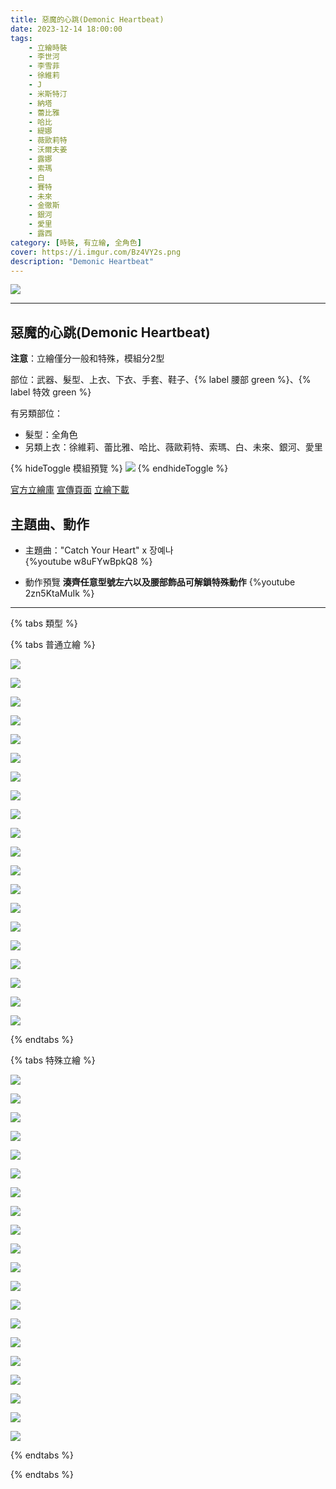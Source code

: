 ```yaml
---
title: 惡魔的心跳(Demonic Heartbeat)
date: 2023-12-14 18:00:00
tags:
    - 立繪時裝
    - 李世河
    - 李雪菲
    - 徐維莉
    - J
    - 米斯特汀
    - 納塔
    - 蕾比雅
    - 哈比
    - 緹娜
    - 薇歐莉特
    - 沃爾夫姜
    - 露娜
    - 索瑪
    - 白
    - 賽特
    - 未來
    - 金徹斯
    - 銀河
    - 愛里
    - 露西
category: [時裝, 有立繪, 全角色]
cover: https://i.imgur.com/Bz4VY2s.png
description: "Demonic Heartbeat"
---
```


![](https://i.imgur.com/Bz4VY2s.png)

---
## 惡魔的心跳(Demonic Heartbeat)

**注意**：立繪僅分一般和特殊，模組分2型

部位：武器、髮型、上衣、下衣、手套、鞋子、{% label 腰部 green %}、{% label 特效 green %}

有另類部位：
- 髮型：全角色
- 另類上衣：徐維莉、蕾比雅、哈比、薇歐莉特、索瑪、白、未來、銀河、愛里

{% hideToggle 模組預覽 %}
![](https://imgur.com/D83Y5yXh.png)
{% endhideToggle %}


[官方立繪庫](https://closers.nexon.com/Pds/FanSiteKit)
[宣傳頁面](https://closers.nexon.com/Events2023/0420/Costume)
[立繪下載](https://closers.vod.nexoncdn.co.kr/site/fansitekit/Closers_FansiteKit_DemonicHeartbeat_292178590B387BE2.zip)


## 主題曲、動作

- 主題曲："Catch Your Heart" x 장예나  
{%youtube w8uFYwBpkQ8 %}

- 動作預覽
**湊齊任意型號左六以及腰部飾品可解鎖特殊動作**
{%youtube 2zn5KtaMuIk %}


---

{% tabs 類型 %}
<!-- tab 普通角色立繪-->
{% tabs 普通立繪 %}
<!-- tab 李世河(Seha)-->
[![](https://i.imgur.com/IjlqFnUh.jpg)](https://i.imgur.com/IjlqFnU.jpg)
<!-- endtab -->
<!-- tab 李雪菲(Seulbi)-->
[![](https://i.imgur.com/NipjejUh.jpg)](https://i.imgur.com/NipjejU.jpg)
<!-- endtab -->
<!-- tab 徐維莉(Yuri)-->
[![](https://i.imgur.com/aZDJpDuh.jpg)](https://i.imgur.com/aZDJpDu.jpg)
<!-- endtab -->
<!-- tab J-->
[![](https://i.imgur.com/pRNz3Hjh.jpg)](https://i.imgur.com/pRNz3Hj.jpg)
<!-- endtab -->
<!-- tab 米斯特汀(Tein)-->
[![](https://i.imgur.com/M9UDLQlh.jpg)](https://i.imgur.com/M9UDLQl.jpg)
<!-- endtab -->
<!-- tab 納塔(Nata)-->
[![](https://i.imgur.com/jrNdziSh.jpg)](https://i.imgur.com/jrNdziS.jpg)
<!-- endtab -->
<!-- tab 蕾比雅(Levia)-->
[![](https://i.imgur.com/3wWchHhh.jpg)](https://i.imgur.com/3wWchHh.jpg)
<!-- endtab -->
<!-- tab 哈比(Harpy)-->
[![](https://i.imgur.com/28yWxb9h.jpg)](https://i.imgur.com/28yWxb9.jpg)
<!-- endtab -->
<!-- tab 緹娜(Tina)-->
[![](https://i.imgur.com/XmFyY6eh.jpg)](https://i.imgur.com/XmFyY6e.jpg)
<!-- endtab -->
<!-- tab 薇歐莉特(Violet)-->
[![](https://i.imgur.com/dWGubgQh.jpg)](https://i.imgur.com/dWGubgQ.jpg)
<!-- endtab -->
<!-- tab 沃爾夫姜(Wolfgang)-->
[![](https://i.imgur.com/ND8LQWah.jpg)](https://i.imgur.com/ND8LQWa.jpg)
<!-- endtab -->
<!-- tab 露娜(Luna)-->
[![](https://i.imgur.com/Dd6c6n4h.jpg)](https://i.imgur.com/Dd6c6n4.jpg)
<!-- endtab -->
<!-- tab 索瑪(Soma)-->
[![](https://i.imgur.com/MrHjJDah.jpg)](https://i.imgur.com/MrHjJDa.jpg)
<!-- endtab -->
<!-- tab 白(Bai)-->
[![](https://i.imgur.com/g4AK7aKh.jpg)](https://i.imgur.com/g4AK7aK.jpg)
<!-- endtab -->
<!-- tab 賽特(Seth)-->
[![](https://i.imgur.com/MyZbAdfh.jpg)](https://i.imgur.com/MyZbAdf.jpg)
<!-- endtab -->
<!-- tab 未來(Mirae)-->
[![](https://i.imgur.com/NTTxMalh.jpg)](https://i.imgur.com/NTTxMal.jpg)
<!-- endtab -->
<!-- tab 徹斯(Chulsoo)-->
[![](https://i.imgur.com/R19akpFh.jpg)](https://i.imgur.com/R19akpF.jpg)
<!-- endtab -->
<!-- tab 銀河(Eunha)-->
[![](https://i.imgur.com/AtRR1Nhh.jpg)](https://i.imgur.com/AtRR1Nh.jpg)
<!-- endtab -->
<!-- tab 露西(Lucy)-->
[![](https://i.imgur.com/HHBJbP6h.jpg)](https://i.imgur.com/HHBJbP6.jpg)
<!-- endtab -->
<!-- tab 愛里(Aeri)-->
[![](https://i.imgur.com/Q775FAGh.jpg)](https://i.imgur.com/Q775FAG.jpg)
<!-- endtab -->
{% endtabs %}
<!-- endtab -->

<!-- tab 特殊角色立繪-->
{% tabs 特殊立繪 %}
<!-- tab 李世河(Seha)-->
[![](https://i.imgur.com/eqTWFvsh.jpg)](https://i.imgur.com/eqTWFvs.jpg)
<!-- endtab -->
<!-- tab 李雪菲(Seulbi)-->
[![](https://i.imgur.com/g29LVWkh.jpg)](https://i.imgur.com/g29LVWk.jpg)
<!-- endtab -->
<!-- tab 徐維莉(Yuri)-->
[![](https://i.imgur.com/iLxcVAkh.jpg)](https://i.imgur.com/iLxcVAk.jpg)
<!-- endtab -->
<!-- tab J-->
[![](https://i.imgur.com/4Z4Ho5Zh.jpg)](https://i.imgur.com/4Z4Ho5Z.jpg)
<!-- endtab -->
<!-- tab 米斯特汀(Tein)-->
[![](https://i.imgur.com/hiKDXhXh.jpg)](https://i.imgur.com/hiKDXhX.jpg)
<!-- endtab -->
<!-- tab 納塔(Nata)-->
[![](https://i.imgur.com/Z7su9wwh.jpg)](https://i.imgur.com/Z7su9ww.jpg)
<!-- endtab -->
<!-- tab 蕾比雅(Levia)-->
[![](https://i.imgur.com/VNVRVF0h.jpg)](https://i.imgur.com/VNVRVF0.jpg)
<!-- endtab -->
<!-- tab 哈比(Harpy)-->
[![](https://i.imgur.com/Cr69vKQh.jpg)](https://i.imgur.com/Cr69vKQ.jpg)
<!-- endtab -->
<!-- tab 緹娜(Tina)-->
[![](https://i.imgur.com/FTMzFBkh.jpg)](https://i.imgur.com/FTMzFBk.jpg)
<!-- endtab -->
<!-- tab 薇歐莉特(Violet)-->
[![](https://i.imgur.com/W1pL433h.jpg)](https://i.imgur.com/W1pL433.jpg)
<!-- endtab -->
<!-- tab 沃爾夫姜(Wolfgang)-->
[![](https://i.imgur.com/Wf4Elfoh.jpg)](https://i.imgur.com/Wf4Elfo.jpg)
<!-- endtab -->
<!-- tab 露娜(Luna)-->
[![](https://i.imgur.com/CgmBhgch.jpg)](https://i.imgur.com/CgmBhgc.jpg)
<!-- endtab -->
<!-- tab 索瑪(Soma)-->
[![](https://i.imgur.com/FCF0oGLh.jpg)](https://i.imgur.com/FCF0oGL.jpg)
<!-- endtab -->
<!-- tab 白(Bai)-->
[![](https://i.imgur.com/Hh1W9KAh.jpg)](https://i.imgur.com/Hh1W9KA.jpg)
<!-- endtab -->
<!-- tab 賽特(Seth)-->
[![](https://i.imgur.com/YjSuB9yh.jpg)](https://i.imgur.com/YjSuB9y.jpg)
<!-- endtab -->
<!-- tab 未來(Mirae)-->
[![](https://i.imgur.com/dklZ2xZh.jpg)](https://i.imgur.com/dklZ2xZ.jpg)
<!-- endtab -->
<!-- tab 徹斯(Chulsoo)-->
[![](https://i.imgur.com/FQYDXZYh.jpg)](https://i.imgur.com/FQYDXZY.jpg)
<!-- endtab -->
<!-- tab 銀河(Eunha)-->
[![](https://i.imgur.com/On4HgrCh.jpg)](https://i.imgur.com/On4HgrC.jpg)
<!-- endtab -->
<!-- tab 露西(Lucy)-->
[![](https://i.imgur.com/yYo9qoQh.jpg)](https://i.imgur.com/yYo9qoQ.jpg)
<!-- endtab -->
<!-- tab 愛里(Aeri)-->
[![](https://i.imgur.com/I2AUs0dh.jpg)](https://i.imgur.com/I2AUs0d.jpg)
<!-- endtab -->
{% endtabs %}
<!-- endtab -->

{% endtabs %}
